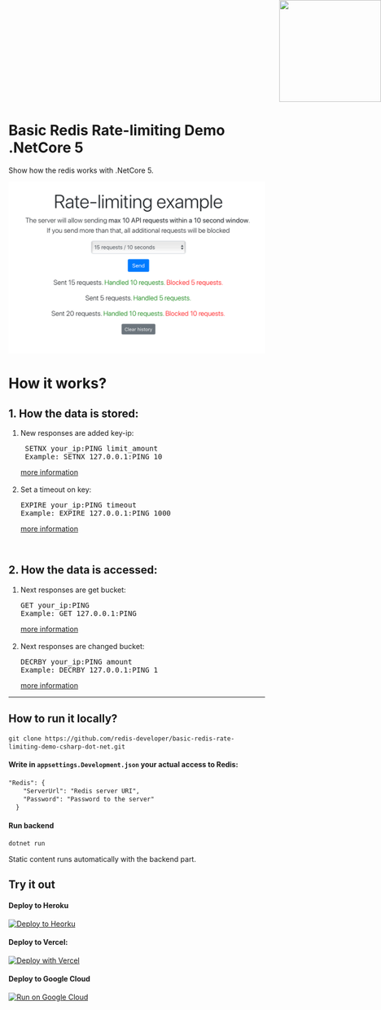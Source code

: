﻿<div style="position: absolute; top: 0px; right: 0px;">
    <img width="200" height="200" src="https://redislabs.com/wp-content/uploads/2020/12/RedisLabs_Illustration_HomepageHero_v4.svg">
</div>
<div style="height: 150px"></div>

# Basic Redis Rate-limiting Demo .NetCore 5

Show how the redis works with .NetCore 5.

![Front example](docs/preview.png)

# How it works?

## 1. How the data is stored:
<ol>
    <li>New responses are added key-ip:<pre> SETNX your_ip:PING limit_amount
 Example: SETNX 127.0.0.1:PING 10 </pre><a href="https://redis.io/commands/setnx">
 more information</a> 
 <br> <br>
 </li>
 <li> Set a timeout on key:<pre>EXPIRE your_ip:PING timeout
Example: EXPIRE 127.0.0.1:PING 1000 </pre><a href="https://redis.io/commands/expire">
 more information</a>
 </li>
</ol>
<br/>

## 2. How the data is accessed:
<ol>
    <li>Next responses are get bucket: <pre>GET your_ip:PING
Example: GET 127.0.0.1:PING   
</pre><a href="https://redis.io/commands/get">
more information</a>
<br> <br>
</li>
    <li> Next responses are changed bucket: <pre>DECRBY your_ip:PING amount
Example: DECRBY 127.0.0.1:PING 1</pre>
<a href="https://redis.io/commands/decrby">
more information</a>  </li>
</ol>
 
---

## How to run it locally?

```
git clone https://github.com/redis-developer/basic-redis-rate-limiting-demo-csharp-dot-net.git
```

#### Write in `appsettings.Development.json` your actual access to Redis:
    "Redis": {
        "ServerUrl": "Redis server URI",
        "Password": "Password to the server"
      }

#### Run backend

``` sh
dotnet run
```

Static сontent runs automatically with the backend part.

## Try it out

#### Deploy to Heroku

<p>
    <a href="https://heroku.com/deploy" target="_blank">
        <img src="https://www.herokucdn.com/deploy/button.svg" alt="Deploy to Heorku" />
    </a>
</p>

#### Deploy to Vercel:

<p>

<a href="https://vercel.com/new/git/external?repository-url=https%3A%2F%2Fgithub.com%2Fredis-developer%2Fbasic-redis-rate-limiting-demo-csharp-dot-net&env=REDIS_ENDPOINT_URL,REDIS_PASSWORD,PORT" target="_blank">
        <img src="https://vercel.com/button" alt="Deploy with Vercel" width="150px" height="41"/>
    </a>
</p>


#### Deploy to Google Cloud
<p>
    <a href="https://deploy.cloud.run" target="_blank">
        <img src="https://deploy.cloud.run/button.svg" alt="Run on Google Cloud" width="150px"/>
    </a>
</p>